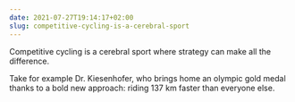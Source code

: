 ```yaml
---
date: 2021-07-27T19:14:17+02:00
slug: competitive-cycling-is-a-cerebral-sport
---
```

Competitive cycling is a cerebral sport where strategy can make all the difference.

Take for example Dr. Kiesenhofer, who brings home an olympic gold medal thanks to a bold new approach: riding 137 km faster than everyone else.


